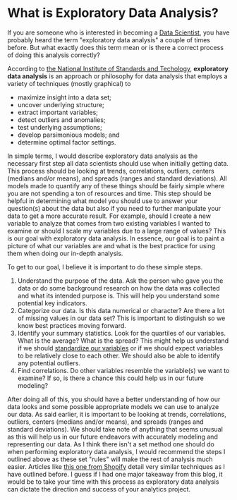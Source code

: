# What is Exploratory Data Analysis?

If you are someone who is interested in becoming a [Data Scientist](https://ericwarren9.github.io/2023/08/22/First-Blog-Post.html), you have probably heard the term "exploratory data analysis" a couple of times before. But what exactly does this term mean or is there a correct process of doing this analysis correctly?

According to [the National Institute of Standards and Techology](https://www.itl.nist.gov/div898/handbook/eda/section1/eda11.htm), **exploratory data analysis** is an approach or philosophy for data analysis that employs a variety of techniques (mostly graphical) to

* maximize insight into a data set;
* uncover underlying structure;
* extract important variables;
* detect outliers and anomalies;
* test underlying assumptions;
* develop parsimonious models; and
* determine optimal factor settings.

In simple terms, I would describe exploratory data analysis as the necessary first step all data scientists should use when initially getting data. This process should be looking at trends, correlations, outliers, centers (medians and/or means), and spreads (ranges and standard deviations). All models made to quantify any of these things should be fairly simple where you are not spending a ton of resources and time. This step should be helpful in determining what model you should use to answer your question(s) about the data but also if you need to further manipulate your data to get a more accurate result. For example, should I create a new variable to analyze that comes from two existing variables I wanted to examine or should I scale my variables due to a large range of values? This is our goal with exploratory data analysis. In essence, our goal is to paint a picture of what our variables are and what is the best practice for using them when doing our in-depth analysis.

To get to our goal, I believe it is important to do these simple steps.

1. Understand the purpose of the data. Ask the person who gave you the data or do some background research on how the data was collected and what its intended purpose is. This will help you understand some potential key indicators.
2. Categorize our data. Is this data numerical or character? Are there a lot of missing values in our data set? This is important to distinguish so we know best practices moving forward.
3. Identify your summary statistics. Look for the quartiles of our variables. What is the average? What is the spread? This might help us understand if we should [standardize our variables](https://www.statlect.com/fundamentals-of-statistics/linear-regression-with-standardized-variables#:~:text=A%20variable%20is%20standardized%20by,mean%20and%20unit%20standard%20deviation.) or if we should expect variables to be relatively close to each other. We should also be able to identify any potential outliers.
4. Find correlations. Do other variables resemble the variable(s) we want to examine? If so, is there a chance this could help us in our future modeling?

After doing all of this, you should have a better understanding of how our data looks and some possible appropriate models we can use to analyze our data. As said earlier, it is important to be looking at trends, correlations, outliers, centers (medians and/or means), and spreads (ranges and standard deviations). We should take note of anything that seems unusual as this will help us in our future endeavors with accurately modeling and representing our data. As I think there isn't a set method one should do when performing exploratory data analysis, I would recommend the steps I outlined above as these set "rules" will make the rest of analysis much easier. Articles like [this one from Shopify](https://shopify.engineering/conducting-exploratory-data-analysis) detail very similar techniques as I have outlined before. I guess if I had one major takeaway from this blog, it would be to take your time with this process as exploratory data analysis can dictate the direction and success of your analytics project. 
